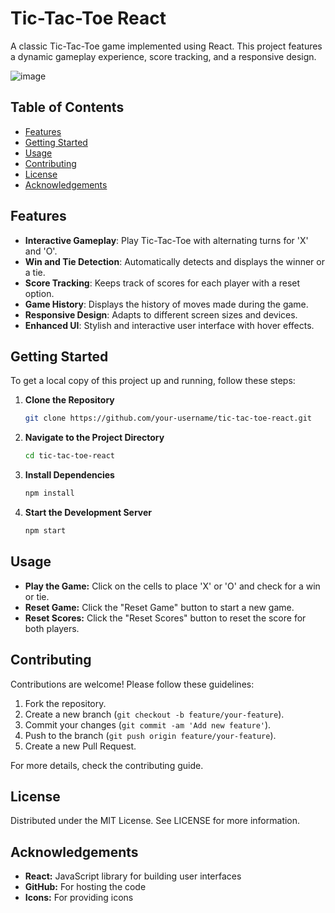 # Tic-Tac-Toe React

A classic Tic-Tac-Toe game implemented using React. This project features a dynamic gameplay experience, score tracking, and a responsive design.


![image](https://github.com/user-attachments/assets/2b08bf5b-745e-4e28-8bd3-f4c01f648bad)


## Table of Contents

- [Features](#features)
- [Getting Started](#getting-started)
- [Usage](#usage)
- [Contributing](#contributing)
- [License](#license)
- [Acknowledgements](#acknowledgements)

## Features

- **Interactive Gameplay**: Play Tic-Tac-Toe with alternating turns for 'X' and 'O'.
- **Win and Tie Detection**: Automatically detects and displays the winner or a tie.
- **Score Tracking**: Keeps track of scores for each player with a reset option.
- **Game History**: Displays the history of moves made during the game.
- **Responsive Design**: Adapts to different screen sizes and devices.
- **Enhanced UI**: Stylish and interactive user interface with hover effects.

## Getting Started

To get a local copy of this project up and running, follow these steps:

1. **Clone the Repository**
   ```bash
   git clone https://github.com/your-username/tic-tac-toe-react.git

2. **Navigate to the Project Directory**
   ```bash
   cd tic-tac-toe-react

3. **Install Dependencies**
   ```bash
   npm install

4. **Start the Development Server**
   ```bash
   npm start


## Usage

- **Play the Game:** Click on the cells to place 'X' or 'O' and check for a win or tie.
- **Reset Game:** Click the "Reset Game" button to start a new game.
- **Reset Scores:** Click the "Reset Scores" button to reset the score for both players.


## Contributing

Contributions are welcome! Please follow these guidelines:

1. Fork the repository.
2. Create a new branch (`git checkout -b feature/your-feature`).
3. Commit your changes (`git commit -am 'Add new feature'`).
4. Push to the branch (`git push origin feature/your-feature`).
5. Create a new Pull Request.

For more details, check the contributing guide.


## License

Distributed under the MIT License. See LICENSE for more information.

## Acknowledgements

- **React:** JavaScript library for building user interfaces
- **GitHub:** For hosting the code
- **Icons:** For providing icons

